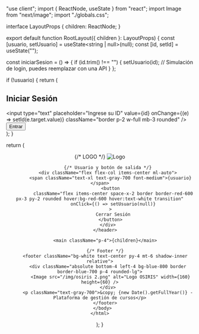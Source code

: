 "use client";
import { ReactNode, useState } from "react";
import Image from "next/image";
import "./globals.css";

interface LayoutProps {
  children: ReactNode;
}

export default function RootLayout({ children }: LayoutProps) {
  const [usuario, setUsuario] = useState<string | null>(null);
  const [id, setId] = useState("");

  const iniciarSesion = () => {
    if (id.trim() !== "") {
      setUsuario(id); // Simulación de login, puedes reemplazar con una API
    }
  };

  if (!usuario) {
    return (
      <html lang="es">
        <body className="flex items-center justify-center h-screen bg-gray-200">
          <div className="bg-white p-6 rounded-lg shadow-lg w-80 text-center">
            <h2 className="text-2xl font-bold mb-4 text-gray-800">Iniciar Sesión</h2>
            <input
              type="text"
              placeholder="Ingrese su ID"
              value={id}
              onChange={(e) => setId(e.target.value)}
              className="border p-2 w-full mb-3 rounded"
            />
            <button
              onClick={iniciarSesion}
              className="bg-blue-600 text-white px-4 py-2 rounded w-full hover:bg-blue-700 transition"
            >
              Entrar
            </button>
          </div>
        </body>
      </html>
    );
  }

  return (
    <html lang="es">
      <body className="bg-gray-100">
        <header className="w-full flex items-center justify-between px-6 py-4 bg-white shadow-md">
          {/* LOGO */}
          <img
            src="/img/ecijg126.png"
            alt="Logo"
            className="h-20 transition-transform duration-300 ease-in-out hover:scale-110 active:scale-95"
          />

          {/* Usuario y botón de salida */}
          <div className="flex flex-col items-center ml-auto">
            <span className="text-xl text-gray-700 font-medium">{usuario}</span>
            <button
              className="flex items-center space-x-2 border border-red-600 px-3 py-2 rounded hover:bg-red-600 hover:text-white transition"
              onClick={() => setUsuario(null)}
            >
              Cerrar Sesión
            </button>
          </div>
        </header>

        <main className="p-4">{children}</main>

        {/* Footer */}
        <footer className="bg-white text-center py-4 mt-6 shadow-inner relative">
          <div className="absolute bottom-4 left-4 bg-blue-800 border border-blue-700 p-4 rounded-lg">
            <Image src="/img/osiris 2.png" alt="Logo OSIRIS" width={160} height={60} />
          </div>
          <p className="text-gray-700">&copy; {new Date().getFullYear()} - Plataforma de gestión de cursos</p>
        </footer>
      </body>
    </html>
  );
}